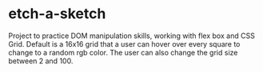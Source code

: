 # etch-a-sketch

Project to practice DOM manipulation skills, working with flex box and CSS Grid. Default is a 16x16 grid that a user can hover over every square to change to a random rgb color. The user can also change the grid size between 2 and 100.